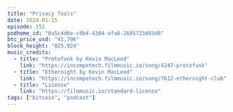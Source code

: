 ```yaml
---
title: "Privacy Tools"
date: 2024-01-15
episode: 152
podhome_id: "8a5c4d6e-c8b4-4384-afa0-2605723d03d8"
btc_price_usd: "41,796"
block_height: "825,924"
music_credits:
  - title: "Protofunk by Kevin MacLeod"
    link: "https://incompetech.filmmusic.io/song/4247-protofunk"
  - title: "Ethernight by Kevin MacLeod"
    link: "https://incompetech.filmmusic.io/song/7612-ethernight-club"
  - title: "License"
    link: "https://filmmusic.io/standard-license"
tags: ["bitcoin", "podcast"]
---
```

